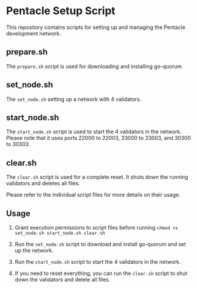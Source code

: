 # Pentacle Setup Script

This repository contains scripts for setting up and managing the Pentacle development network.

## prepare.sh
The `prepare.sh` script is used for downloading and installing go-quorum

## set_node.sh

The `set_node.sh` setting up a network with 4 validators.

## start_node.sh

The `start_node.sh` script is used to start the 4 validators in the network. Please note that it uses ports 22000 to 22003, 33000 to 33003, and 30300 to 30303.

## clear.sh

The `clear.sh` script is used for a complete reset. It shuts down the running validators and deletes all files.

Please refer to the individual script files for more details on their usage.

## Usage

1. Grant execution permissions to script files before running ```chmod +x set_node.sh start_node.sh clear.sh``` 

2. Run the `set_node.sh` script to download and install go-quorum and set up the network.

3. Run the `start_node.sh` script to start the 4 validators in the network.

4. If you need to reset everything, you can run the `clear.sh` script to shut down the validators and delete all files.
